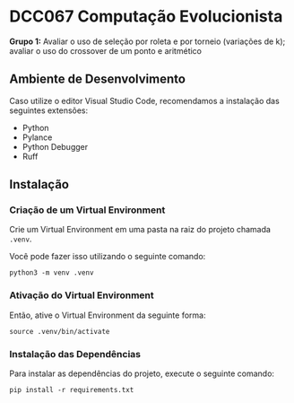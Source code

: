 # DCC067 Computação Evolucionista

**Grupo 1:** Avaliar o uso de seleção por roleta e por torneio (variações de k); avaliar o uso do crossover de um ponto e aritmético

## Ambiente de Desenvolvimento

Caso utilize o editor Visual Studio Code, recomendamos a instalação das seguintes extensões:

- Python
- Pylance
- Python Debugger
- Ruff

## Instalação

### Criação de um Virtual Environment

Crie um Virtual Environment em uma pasta na raiz do projeto chamada `.venv`.

Você pode fazer isso utilizando o seguinte comando:

`
python3 -m venv .venv
`

### Ativação do Virtual Environment

Então, ative o Virtual Environment da seguinte forma:

`
source .venv/bin/activate
`

### Instalação das Dependências

Para instalar as dependências do projeto, execute o seguinte comando:

`
pip install -r requirements.txt
`
